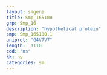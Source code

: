 ```yaml
---
layout: smgene
title: Smp_165100
grp: Smp_16
description: "hypothetical protein"
smp: Smp_165100.1
uniprot: "G4V7V7"
length:  1110
cdd: "ns"
kk: ns
categories: sm
---
```

